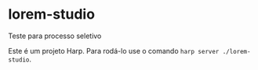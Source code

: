 <!DOCTYPE html><html><head><meta name="viewport" content="width=device-width, initial-scale=1, minimum-scale=1, maximum-scale=1, user-scalable=no"><script src="/js/jquery-1.11.3.min.js"></script><!--[if (lte IE 8)]><script src="/js/works_gallery-ie.js"></script><![endif]-->
<!--[if (gte IE 9)]><script src="/js/isotope.pkgd.min.js"></script><script src="/js/classie.js"></script><script src="/js/works_gallery.js"></script><![endif]-->
<!--[if !(IE)]><!--><script src="/js/isotope.pkgd.min.js"></script><script src="/js/classie.js"></script><script src="/js/works_gallery.js"></script><!--<![endif]--><script src="/js/selectivizr-min.js"></script><script src="/js/jquery.placeholder.min.js"></script><script src="http://maps.googleapis.com/maps/api/js?key=AIzaSyAQwxI2HAppGoZc19L6a81cZ-7dlZfWR9I&amp;sensor=false"></script><link rel="stylesheet" href="/css/main.css"><!--[if IE 7]><link rel="stylesheet" href="/css/font-awesome-ie7.min.css"><![endif]--><link rel="apple-touch-icon" sizes="57x57" href="/img/favicon/apple-icon-57x57.png"><link rel="apple-touch-icon" sizes="60x60" href="/img/favicon/apple-icon-60x60.png"><link rel="apple-touch-icon" sizes="72x72" href="/img/favicon/apple-icon-72x72.png"><link rel="apple-touch-icon" sizes="76x76" href="/img/favicon/apple-icon-76x76.png"><link rel="apple-touch-icon" sizes="114x114" href="/img/favicon/apple-icon-114x114.png"><link rel="apple-touch-icon" sizes="120x120" href="/img/favicon/apple-icon-120x120.png"><link rel="apple-touch-icon" sizes="144x144" href="/img/favicon/apple-icon-144x144.png"><link rel="apple-touch-icon" sizes="152x152" href="/img/favicon/apple-icon-152x152.png"><link rel="apple-touch-icon" sizes="180x180" href="/img/favicon/apple-icon-180x180.png"><link rel="icon" type="image/png" sizes="192x192" href="/img/favicon/android-icon-192x192.png"><link rel="icon" type="image/png" sizes="32x32" href="/img/favicon/favicon-32x32.png"><link rel="icon" type="image/png" sizes="96x96" href="/img/favicon/favicon-96x96.png"><link rel="icon" type="image/png" sizes="16x16" href="/img/favicon/favicon-16x16.png"><link rel="manifest" href="/img/favicon/manifest.json"><meta name="msapplication-TileColor" content="#ffffff"><meta name="msapplication-TileImage" content="/img/favicon/ms-icon-144x144.png"><meta name="theme-color" content="#ffffff"><title>Lorem Studio</title></head><body><h1>lorem-studio</h1><p>Teste para processo seletivo</p>
<p>Este é um projeto Harp. Para rodá-lo use o comando <code>harp server ./lorem-studio</code>.</p><script src="/js/css3-mediaqueries.js"></script><script>//- prevent page scroll on fake-links click
$('a[href="#"]').click(function(){ return false; });</script></body></html>
